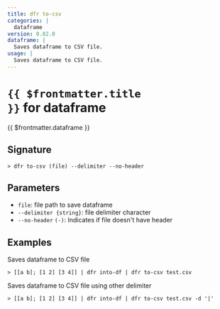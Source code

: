 ```yaml
---
title: dfr to-csv
categories: |
  dataframe
version: 0.82.0
dataframe: |
  Saves dataframe to CSV file.
usage: |
  Saves dataframe to CSV file.
---
```


# <code>{{ $frontmatter.title }}</code> for dataframe

<div class='command-title'>{{ $frontmatter.dataframe }}</div>

## Signature

```> dfr to-csv (file) --delimiter --no-header```

## Parameters

 -  `file`: file path to save dataframe
 -  `--delimiter {string}`: file delimiter character
 -  `--no-header` `(-)`: Indicates if file doesn't have header

## Examples

Saves dataframe to CSV file
```shell
> [[a b]; [1 2] [3 4]] | dfr into-df | dfr to-csv test.csv

```

Saves dataframe to CSV file using other delimiter
```shell
> [[a b]; [1 2] [3 4]] | dfr into-df | dfr to-csv test.csv -d '|'

```
